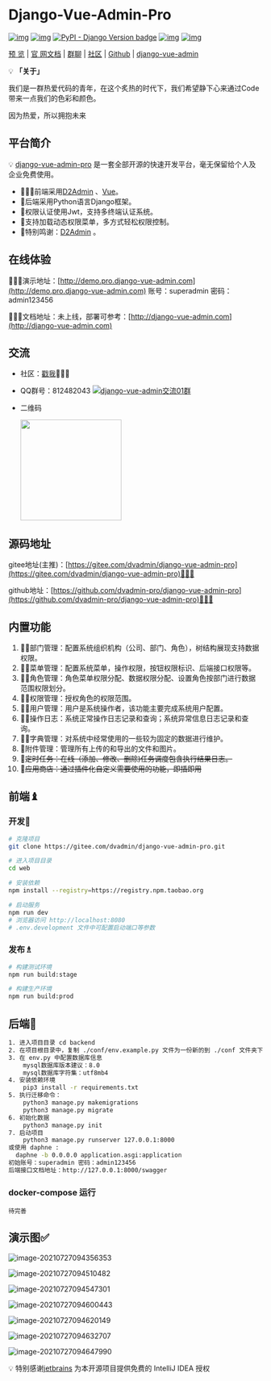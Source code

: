 # Django-Vue-Admin-Pro

[![img](https://img.shields.io/badge/license-MIT-blue.svg)](https://gitee.com/liqianglog/django-vue-admin/blob/master/LICENSE)  [![img](https://img.shields.io/badge/python-%3E=3.6.x-green.svg)](https://python.org/)  [![PyPI - Django Version badge](https://img.shields.io/badge/django%20versions-3.2-blue)](https://docs.djangoproject.com/zh-hans/3.2/) [![img](https://img.shields.io/badge/node-%3E%3D%2012.0.0-brightgreen)](https://nodejs.org/zh-cn/) [![img](https://gitee.com/dvadmin/django-vue-admin-pro/badge/star.svg?theme=dark)](https://gitee.com/dvadmin/django-vue-admin-pro)

[预 览](https://demo.django-vue-admin.com) | [官 网文档](https://www.django-vue-admin.com) | [群聊](https://qm.qq.com/cgi-bin/qm/qr?k=fOdnHhC8DJlRHGYSnyhoB8P5rgogA6Vs&jump_from=webapi) | [社区](https://bbs.django-vue-admin.com/) | [Github](https://github.com/liqianglog/django-vue-admin) | [django-vue-admin](https://gitee.com/dvadmin/django-vue-admin-pro/)



💡 **「关于」**

我们是一群热爱代码的青年，在这个炙热的时代下，我们希望静下心来通过Code带来一点我们的色彩和颜色。

因为热爱，所以拥抱未来

## 平台简介

💡 [django-vue-admin-pro](https://gitee.com/dvadmin/django-vue-admin-pro) 是一套全部开源的快速开发平台，毫无保留给个人及企业免费使用。

* 🧑‍🤝‍🧑前端采用[D2Admin](https://github.com/d2-projects/d2-admin) 、[Vue](https://cn.vuejs.org/)。
* 👭后端采用Python语言Django框架。
* 👫权限认证使用Jwt，支持多终端认证系统。
* 👬支持加载动态权限菜单，多方式轻松权限控制。
* 💏特别鸣谢：[D2Admin](https://github.com/d2-projects/d2-admin) 。



## 在线体验

👩‍👧‍👦演示地址：[http://demo.pro.django-vue-admin.com](http://demo.pro.django-vue-admin.com) 账号：superadmin 密码：admin123456

👩‍👦‍👦文档地址：未上线，部署可参考：[http://django-vue-admin.com](http://django-vue-admin.com)



## 交流

- 社区：[戳我](https://bbs.django-vue-admin.com)👩‍👦‍👦

- QQ群号：812482043 <a target="_blank" href="https://qm.qq.com/cgi-bin/qm/qr?k=fOdnHhC8DJlRHGYSnyhoB8P5rgogA6Vs&jump_from=webapi"><img border="0" src="//pub.idqqimg.com/wpa/images/group.png" alt="django-vue-admin交流01群" title="django-vue-admin交流01群"></a>

- 二维码

  <img src='https://gitee.com/liqianglog/django-vue-admin/raw/master/dvadmin-ui/src/assets/images/qq.jpg' width='200'>

## 源码地址

gitee地址(主推)：[https://gitee.com/dvadmin/django-vue-admin-pro](https://gitee.com/dvadmin/django-vue-admin-pro)👩‍👦‍👦

github地址：[https://github.com/dvadmin-pro/django-vue-admin-pro](https://github.com/dvadmin-pro/django-vue-admin-pro)👩‍👦‍👦



## 内置功能

1.  🧑‍⚕️部门管理：配置系统组织机构（公司、部门、角色），树结构展现支持数据权限。
2.  👨‍⚕️菜单管理：配置系统菜单，操作权限，按钮权限标识、后端接口权限等。
3.  👩‍⚕️角色管理：角色菜单权限分配、数据权限分配、设置角色按部门进行数据范围权限划分。
4.  🧑‍🎓权限管理：授权角色的权限范围。
5.  👨‍🎓用户管理：用户是系统操作者，该功能主要完成系统用户配置。
6.  🧑‍🍳操作日志：系统正常操作日志记录和查询；系统异常信息日志记录和查询。
7.  🧑‍🔧字典管理：对系统中经常使用的一些较为固定的数据进行维护。
9.  📁附件管理：管理所有上传的和导出的文件和图片。
10.  🦄~~定时任务：在线（添加、修改、删除)任务调度包含执行结果日志。~~
11.  🛒~~应用商店：通过插件化自定义需要使用的功能，即插即用~~



## 前端♝

### 	开发🦗

```bash
# 克隆项目
git clone https://gitee.com/dvadmin/django-vue-admin-pro.git

# 进入项目目录
cd web

# 安装依赖
npm install --registry=https://registry.npm.taobao.org

# 启动服务
npm run dev
# 浏览器访问 http://localhost:8080
# .env.development 文件中可配置启动端口等参数
```

### 	发布♗

```bash
# 构建测试环境
npm run build:stage

# 构建生产环境
npm run build:prod
```



## 后端💈

~~~bash
1. 进入项目目录 cd backend
2. 在项目根目录中，复制 ./conf/env.example.py 文件为一份新的到 ./conf 文件夹下，并重命名为 env.py
3. 在 env.py 中配置数据库信息
	mysql数据库版本建议：8.0
	mysql数据库字符集：utf8mb4
4. 安装依赖环境
	pip3 install -r requirements.txt
5. 执行迁移命令：
	python3 manage.py makemigrations
	python3 manage.py migrate
6. 初始化数据
	python3 manage.py init
7. 启动项目
	python3 manage.py runserver 127.0.0.1:8000
或使用 daphne :
  daphne -b 0.0.0.0 application.asgi:application
初始账号：superadmin 密码：admin123456
后端接口文档地址：http://127.0.0.1:8000/swagger
~~~



### docker-compose 运行

~~~shell
待完善
~~~



## 演示图✅

![image-20210727094356353](https://gitee.com/liqianglog/pic/raw/master/master/image-20210727094356353.png)

![image-20210727094510482](https://gitee.com/liqianglog/pic/raw/master/master/image-20210727094510482.png)

![image-20210727094547301](https://gitee.com/liqianglog/pic/raw/master/master/image-20210727094547301.png)

![image-20210727094600443](https://gitee.com/liqianglog/pic/raw/master/master/image-20210727094600443.png)

![image-20210727094620149](https://gitee.com/liqianglog/pic/raw/master/master/image-20210727094620149.png)

![image-20210727094632707](https://gitee.com/liqianglog/pic/raw/master/master/image-20210727094632707.png)

![image-20210727094647990](https://gitee.com/liqianglog/pic/raw/master/master/image-20210727094647990.png)



💡 特别感谢[jetbrains](https://www.jetbrains.com/) 为本开源项目提供免费的 IntelliJ IDEA 授权
